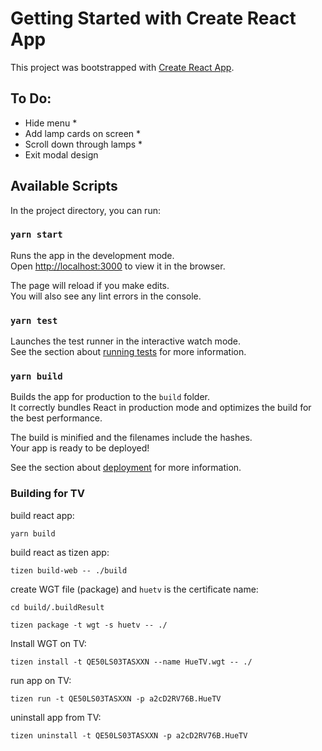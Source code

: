 # Getting Started with Create React App

This project was bootstrapped with [Create React App](https://github.com/facebook/create-react-app).

## To Do:

- Hide menu *
- Add lamp cards on screen *
- Scroll down through lamps *
- Exit modal design

## Available Scripts

In the project directory, you can run:

### `yarn start`

Runs the app in the development mode.\
Open [http://localhost:3000](http://localhost:3000) to view it in the browser.

The page will reload if you make edits.\
You will also see any lint errors in the console.

### `yarn test`

Launches the test runner in the interactive watch mode.\
See the section about [running tests](https://facebook.github.io/create-react-app/docs/running-tests) for more information.

### `yarn build`

Builds the app for production to the `build` folder.\
It correctly bundles React in production mode and optimizes the build for the best performance.

The build is minified and the filenames include the hashes.\
Your app is ready to be deployed!

See the section about [deployment](https://facebook.github.io/create-react-app/docs/deployment) for more information.

### Building for TV

build react app:   

`yarn build`

build react as tizen app:

`tizen build-web -- ./build`

create WGT file (package) and `huetv` is the certificate name:

`cd build/.buildResult`

`tizen package -t wgt -s huetv -- ./`

Install WGT on TV:

`tizen install -t QE50LS03TASXXN --name HueTV.wgt -- ./`

run app on TV:

`tizen run -t QE50LS03TASXXN -p a2cD2RV76B.HueTV`

uninstall app from TV:

`tizen uninstall -t QE50LS03TASXXN -p a2cD2RV76B.HueTV`

